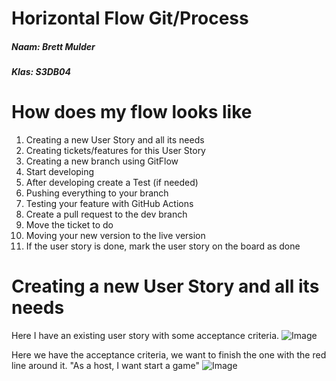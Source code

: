 # Horizontal Flow Git/Process
##### Naam: Brett Mulder
##### Klas: S3DB04

# How does my flow looks like
1. Creating a new User Story and all its needs
2. Creating tickets/features for this User Story
3. Creating a new branch using GitFlow
4. Start developing
5. After developing create a Test (if needed)
6. Pushing everything to your branch
7. Testing your feature with GitHub Actions
8. Create a pull request to the dev branch
9. Move the ticket to do 
10. Moving your new version to the live version 
11. If the user story is done, mark the user story on the board as done

# Creating a new User Story and all its needs
Here I have an existing user story with some acceptance criteria. 
![Image](https://user-images.githubusercontent.com/99179239/207065010-f050ec20-34b1-4830-a294-fba5ec32d9bd.png)

Here we have the acceptance criteria, we want to finish the one with the red line around it. "As a host, I want start a game"
![Image](https://user-images.githubusercontent.com/99179239/207065178-a37fadf6-ec8f-4fdd-b064-9dd70726d116.png)

